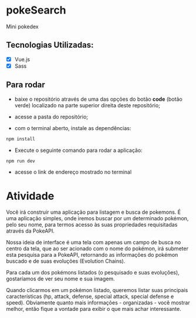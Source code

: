 # pokeSearch

Mini pokedex

## Tecnologias Utilizadas:
- [x] Vue.js
- [x] Sass

## Para rodar

- baixe o repositório através de uma das opções do botão **code** (botão verde) localizado na parte superior direita deste repositório;

- acesse a pasta do repositório;

- com o terminal aberto, instale as dependências:

```sh
npm install
```

- Execute o seguinte comando para rodar a aplicação:

```sh
npm run dev
```
- acesse o link de endereço mostrado no terminal


# Atividade

Você irá construir uma aplicação para listagem e busca de pokemons. É uma aplicação simples, onde iremos buscar por um determinado pokémon, pelo seu nome, para termos acesso às suas propriedades requisitadas através da PokeAPI.

Nossa ideia de interface é uma tela com apenas um campo de busca no centro da tela, que ao ser acionado com o nome do pokémon, irá submeter esta pesquisa para a PokeAPI, retornando as informações do pokémon buscado e de suas evoluções (Evolution Chains).

Para cada um dos pokémons listados (o pesquisado e suas evoluções), gostaríamos de ver seu nome e sua imagem.

Quando clicarmos em um pokémon listado, queremos listar suas principais características (hp, attack, defense, special attack, special defense e speed). Obviamente quanto mais informações - organizadas - você mostrar melhor, então fique a vontade para exibir o que mais achar interessante.
